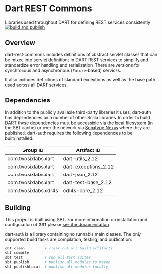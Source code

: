 # Dart REST Commons

Libraries used throughout DART for defining REST services consistently  
[![build and publish](https://github.com/twosixlabs-dart/dart-rest-commons/actions/workflows/build-and-publish.yml/badge.svg)](https://github.com/twosixlabs-dart/dart-rest-commons/actions/workflows/build-and-publish.yml)
## Overview

dart-rest-commons includes definitions of abstract servlet classes that can be mixed into 
servlet definitions in DART REST services to simplify and standardize error handling and 
serialization. There are versions for synchronous and asynchronous (`Future`-based) 
services.

It also includes definitions of standard exceptions as well as the base path used across all 
DART services.

## Dependencies

In addition to the publicly available third-party libraries it uses, dart-auth has dependencies
on a number of other Scala libraries. In order to build DART these dependencies must be
accessible via the local filesystem (in the SBT cache) or over the network via
[Sonatype Nexus](https://www.sonatype.com/products/repository-oss-download) where they are
published. dart-auth requires the following dependencies to be built/installed:

| Group ID              | Artifact ID          |
|-----------------------|----------------------|
| com.twosixlabs.dart   | dart-utils_2.12      |
| com.twosixlabs.dart   | dart-exceptions_2.12 |
| com.twosixlabs.dart   | dart-json_2.12       |
| com.twosixlabs.dart   | dart-test-base_2.12  |
| com.twosixlabs.cdr4s  | cdr4s-core_2.12      |

## Building

This project is built using SBT. For more information on installation and configuration
of SBT please [see the documentation](https://www.scala-sbt.org/1.x/docs/)

dart-auth is a library containing no runnable main classes. The only supported build tasks are
compilation, testing, and publication:

```bash
sbt clean         # clear out all build artifacts
sbt compile       
sbt test          # run all test suites
sbt publish       # publish all modules to maven
sbt publishLocal  # publish all modules locally
```
